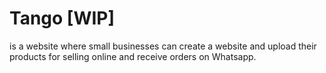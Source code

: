 # Tango [WIP]

is a website where small businesses can create a website and upload their products for selling online and receive orders on Whatsapp.
